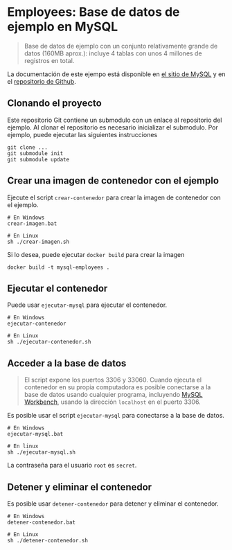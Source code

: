 # Employees: Base de datos de ejemplo en MySQL

> Base de datos de ejemplo con un conjunto relativamente grande de datos (160MB aprox.): incluye 4 tablas con unos 4 millones de registros en total.

La documentación de este ejempo está disponible en [el sitio de MySQL](https://dev.mysql.com/doc/employee/en/) y en el [repositorio de Github](https://github.com/datacharmer/test_db).

## Clonando el proyecto

Este repositorio Git contiene un submodulo con un enlace al repositorio del ejemplo. Al clonar el repositorio es necesario inicializar el submodulo. Por ejemplo, puede ejecutar las siguientes instrucciones

```
git clone ...
git submodule init
git submodule update
```

## Crear una imagen de contenedor con el ejemplo

Ejecute el script `crear-contenedor` para crear la imagen de contenedor con el ejemplo.

```
# En Windows
crear-imagen.bat

# En Linux
sh ./crear-imagen.sh
```

Si lo desea, puede ejecutar `docker build` para crear la imagen

```
docker build -t mysql-employees .
```

## Ejecutar el contenedor

Puede usar `ejecutar-mysql` para ejecutar el contenedor.

```
# En Windows
ejecutar-contenedor

# En Linux
sh ./ejecutar-contenedor.sh
```

## Acceder a la base de datos

> El script expone los puertos 3306 y 33060. Cuando ejecuta el contenedor en su propia computadora es posible conectarse a la base de datos usando cualquier programa, incluyendo [MySQL Workbench](https://www.mysql.com/products/workbench/), usando la dirección `localhost` en el puerto 3306.

Es posible usar el script `ejecutar-mysql` para conectarse a la base de datos.

```
# En Windows
ejecutar-mysql.bat

# En linux
sh ./ejecutar-mysql.sh
```

La contraseña para el usuario `root` es `secret`.

## Detener y eliminar el contenedor

Es posible usar `detener-contenedor` para detener y eliminar el contenedor.

```
# En Windows
detener-contenedor.bat

# En Linux
sh ./detener-contenedor.sh
```
